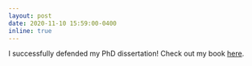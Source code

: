 ```yaml
---
layout: post
date: 2020-11-10 15:59:00-0400
inline: true
---
```


I successfully defended my PhD dissertation! Check out my book [here](https://staff.fnwi.uva.nl/c.monz/html/publications/fadaee_thesis.pdf).
